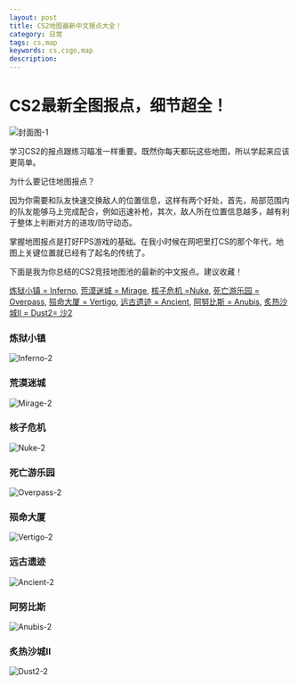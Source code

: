 ```yaml
---
layout: post
title: CS2地图最新中文报点大全！
category: 日常
tags: cs,map
keywords: cs,csgo,map
description: 
---
```


# CS2最新全图报点，细节超全！

![封面图-1](https://curtisyan.oss-cn-shenzhen.aliyuncs.com/img/no_important/202406211934220.png)

学习CS2的报点跟练习瞄准一样重要。既然你每天都玩这些地图，所以学起来应该更简单。

为什么要记住地图报点？

因为你需要和队友快速交换敌人的位置信息，这样有两个好处，首先，局部范围内的队友能够马上完成配合，例如迅速补枪，其次，敌人所在位置信息越多，越有利于整体上判断对方的进攻/防守动态。

掌握地图报点是打好FPS游戏的基础。在我小时候在网吧里打CS的那个年代，地图上关键位置就已经有了起名的传统了。

下面是我为你总结的CS2竞技地图池的最新的中文报点。建议收藏！

[炼狱小镇 = Inferno](#inferno),  [荒漠迷城 = Mirage](#mirage),  [核子危机 =Nuke](#nuke),  [死亡游乐园 = Overpass](#overpass),  [殒命大厦 = Vertigo](#vertigo),  [远古遗迹 = Ancient](#ancient),  [阿努比斯 = Anubis](#anubis),  [炙热沙城Ⅱ = Dust2= 沙2](#dust)





### 炼狱小镇 <a id = "inferno"></a>
![Inferno-2](https://curtisyan.oss-cn-shenzhen.aliyuncs.com/img/no_important/202406211936340.png)


### 荒漠迷城 <a id = "mirage"></a>
![Mirage-2](https://curtisyan.oss-cn-shenzhen.aliyuncs.com/img/no_important/202406211936326.png)


### 核子危机 <a id = "nuke"></a>
![Nuke-2](https://curtisyan.oss-cn-shenzhen.aliyuncs.com/img/no_important/202406211936823.png)


### 死亡游乐园 <a id = "overpass"></a>
![Overpass-2](https://curtisyan.oss-cn-shenzhen.aliyuncs.com/img/no_important/202406211936674.png)


### 殒命大厦 <a id = "vertigo"></a>
![Vertigo-2](https://curtisyan.oss-cn-shenzhen.aliyuncs.com/img/no_important/202406211938304.png)


### 远古遗迹 <a id = "ancient"></a>
![Ancient-2](https://curtisyan.oss-cn-shenzhen.aliyuncs.com/img/no_important/202406211938548.png)


### 阿努比斯 <a id = "anubis"></a>
![Anubis-2](https://curtisyan.oss-cn-shenzhen.aliyuncs.com/img/no_important/202406211938500.png)


### 炙热沙城Ⅱ <a id = "dust"></a>
![Dust2-2](https://curtisyan.oss-cn-shenzhen.aliyuncs.com/img/no_important/202406211938836.png)